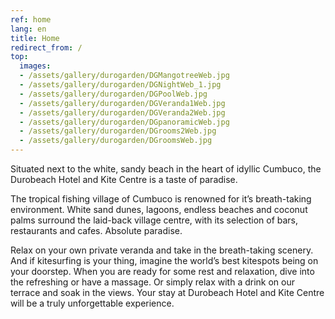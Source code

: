 ```yaml
---
ref: home
lang: en
title: Home
redirect_from: /
top:
  images:
  - /assets/gallery/durogarden/DGMangotreeWeb.jpg
  - /assets/gallery/durogarden/DGNightWeb_1.jpg
  - /assets/gallery/durogarden/DGPoolWeb.jpg
  - /assets/gallery/durogarden/DGVeranda1Web.jpg
  - /assets/gallery/durogarden/DGVeranda2Web.jpg
  - /assets/gallery/durogarden/DGpanoramicWeb.jpg
  - /assets/gallery/durogarden/DGrooms2Web.jpg
  - /assets/gallery/durogarden/DGroomsWeb.jpg
---
```

Situated next to the white, sandy beach in the heart of idyllic Cumbuco, the Durobeach Hotel and Kite Centre is a taste of paradise.

The tropical fishing village of Cumbuco is renowned for it’s breath-taking environment. White sand dunes, lagoons, endless beaches and coconut palms surround the laid-back village centre, with its selection of bars, restaurants and cafes. Absolute paradise.

Relax on your own private veranda and take in the breath-taking scenery.
And if kitesurfing is your thing, imagine the world’s best kitespots being on your doorstep.
When you are ready for some rest and relaxation, dive into the refreshing or have a massage. Or simply relax with a drink on our terrace and soak in the views.
Your stay at Durobeach Hotel and Kite Centre will be a truly unforgettable experience.
